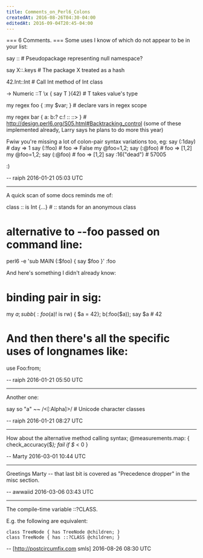 ```yaml
---
title: Comments_on_Perl6_Colons
createdAt: 2016-08-26T04:30-04:00
editedAt: 2016-09-04T20:45-04:00
---
```


=== 6 Comments. ===
Some uses I know of which do not appear to be in your list:

say :: # Pseudopackage representing null namespace?

say X::.keys # The package X treated as a hash

42.Int::Int # Call Int method of Int class

-> Numeric ::T \x { say T }(42) # T takes value's type

my regex foo { :my $var; } # declare vars in regex scope

my regex bar { a: b:? c:! :: ::> } # http://design.perl6.org/S05.html#Backtracking_control (some of these implemented already, Larry says he plans to do more this year)

Fwiw you're missing a lot of colon-pair syntax variations too, eg:
say (:1day) # day => 1
say (:!foo) # foo => False
my @foo=1,2; say (:@foo) # foo => [1,2]
my @foo=1,2; say (:@foo) # foo => [1,2]
say :16("dead") # 57005

:)

-- raiph 2016-01-21 05:03 UTC


----

A quick scan of some docs reminds me of:

class :: is Int {...}   # :: stands for an anonymous class

# alternative to --foo passed on command line:
perl6 -e 'sub MAIN (:$foo) { say $foo }' :foo

And here's something I didn't already know:

# binding pair in sig:
my $a;
sub b (:foo($a)! is rw) { $a = 42};
b(:foo($a));
say $a # 42

# And then there's all the specific uses of longnames like:
use Foo:from<Perl5>;

-- raiph 2016-01-21 05:50 UTC


----

Another one:

say so "a" ~~ /<[:Alpha]>/ # Unicode character classes

-- raiph 2016-01-21 08:27 UTC


----

How about the alternative method calling syntax;
@measurements.map:  { check_accuracy($_);  fail if $_ < 0 }

-- Marty 2016-03-01 10:44 UTC


----

Greetings Marty -- that last bit is covered as "Precedence dropper" in the misc section.

-- awwaiid 2016-03-06 03:43 UTC


----

The compile-time variable ::?CLASS.

E.g. the following are equivalent:

    class TreeNode { has TreeNode @children; }
    class TreeNode { has ::?CLASS @children; }

-- [http://postcircumfix.com smls] 2016-08-26 08:30 UTC


